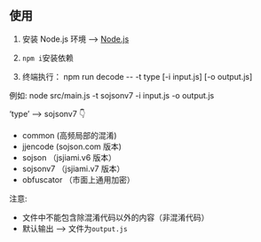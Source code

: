 ## 使用

1. 安装 Node.js 环境 ——> [Node.js](https://nodejs.org/zh-cn/download/prebuilt-installer)
  
2. `npm i`安装依赖
   
3. 终端执行：
 npm run decode -- -t type [-i input.js] [-o output.js]

例如:   node src/main.js -t sojsonv7 -i input.js -o output.js

‘type’ ——> sojsonv7
👇
* common (高频局部的混淆)
* jjencode  (sojson.com 版本)
* sojson  （jsjiami.v6 版本）
* sojsonv7 （jsjiami.v7 版本）
* obfuscator  （市面上通用加密）


注意:
* 文件中不能包含除混淆代码以外的内容（非混淆代码）
* 默认输出 ——> 文件为`output.js`
